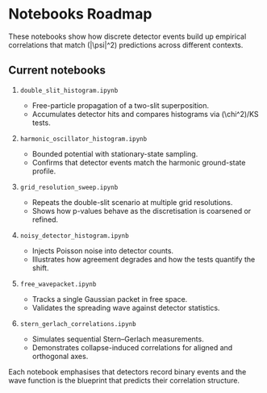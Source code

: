 # Notebooks Roadmap

These notebooks show how discrete detector events build up empirical
correlations that match \(|\psi|^2\) predictions across different contexts.

## Current notebooks

1. `double_slit_histogram.ipynb`
   - Free-particle propagation of a two-slit superposition.
   - Accumulates detector hits and compares histograms via \(\chi^2\)/KS tests.

2. `harmonic_oscillator_histogram.ipynb`
   - Bounded potential with stationary-state sampling.
   - Confirms that detector events match the harmonic ground-state profile.

3. `grid_resolution_sweep.ipynb`
   - Repeats the double-slit scenario at multiple grid resolutions.
   - Shows how p-values behave as the discretisation is coarsened or refined.

4. `noisy_detector_histogram.ipynb`
   - Injects Poisson noise into detector counts.
   - Illustrates how agreement degrades and how the tests quantify the shift.

5. `free_wavepacket.ipynb`
   - Tracks a single Gaussian packet in free space.
   - Validates the spreading wave against detector statistics.

6. `stern_gerlach_correlations.ipynb`
   - Simulates sequential Stern–Gerlach measurements.
   - Demonstrates collapse-induced correlations for aligned and orthogonal axes.

Each notebook emphasises that detectors record binary events and the wave
function is the blueprint that predicts their correlation structure.
